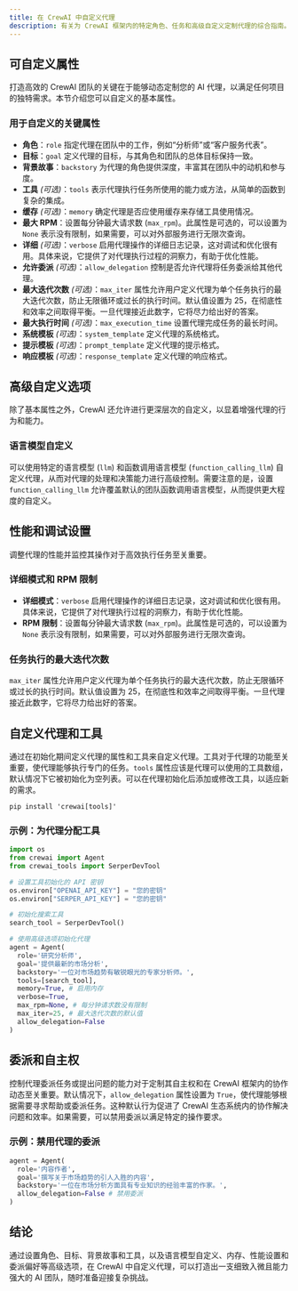 ```yaml
---
title: 在 CrewAI 中自定义代理
description: 有关为 CrewAI 框架内的特定角色、任务和高级自定义定制代理的综合指南。
---
```


## 可自定义属性
打造高效的 CrewAI 团队的关键在于能够动态定制您的 AI 代理，以满足任何项目的独特需求。本节介绍您可以自定义的基本属性。

### 用于自定义的关键属性
- **角色**：`role` 指定代理在团队中的工作，例如“分析师”或“客户服务代表”。
- **目标**：`goal` 定义代理的目标，与其角色和团队的总体目标保持一致。
- **背景故事**：`backstory` 为代理的角色提供深度，丰富其在团队中的动机和参与度。
- **工具** *(可选)*：`tools` 表示代理执行任务所使用的能力或方法，从简单的函数到复杂的集成。
- **缓存** *(可选)*：`memory` 确定代理是否应使用缓存来存储工具使用情况。
- **最大 RPM**：设置每分钟最大请求数 (`max_rpm`)。此属性是可选的，可以设置为 `None` 表示没有限制，如果需要，可以对外部服务进行无限次查询。
- **详细** *(可选)*：`verbose` 启用代理操作的详细日志记录，这对调试和优化很有用。具体来说，它提供了对代理执行过程的洞察力，有助于优化性能。
- **允许委派** *(可选)*：`allow_delegation` 控制是否允许代理将任务委派给其他代理。
- **最大迭代次数** *(可选)*：`max_iter` 属性允许用户定义代理为单个任务执行的最大迭代次数，防止无限循环或过长的执行时间。默认值设置为 25，在彻底性和效率之间取得平衡。一旦代理接近此数字，它将尽力给出好的答案。
- **最大执行时间** *(可选)*：`max_execution_time` 设置代理完成任务的最长时间。
- **系统模板** *(可选)*：`system_template` 定义代理的系统格式。
- **提示模板** *(可选)*：`prompt_template` 定义代理的提示格式。
- **响应模板** *(可选)*：`response_template` 定义代理的响应格式。

## 高级自定义选项
除了基本属性之外，CrewAI 还允许进行更深层次的自定义，以显着增强代理的行为和能力。

### 语言模型自定义
可以使用特定的语言模型 (`llm`) 和函数调用语言模型 (`function_calling_llm`) 自定义代理，从而对代理的处理和决策能力进行高级控制。需要注意的是，设置 `function_calling_llm` 允许覆盖默认的团队函数调用语言模型，从而提供更大程度的自定义。

## 性能和调试设置
调整代理的性能并监控其操作对于高效执行任务至关重要。

### 详细模式和 RPM 限制
- **详细模式**：`verbose` 启用代理操作的详细日志记录，这对调试和优化很有用。具体来说，它提供了对代理执行过程的洞察力，有助于优化性能。
- **RPM 限制**：设置每分钟最大请求数 (`max_rpm`)。此属性是可选的，可以设置为 `None` 表示没有限制，如果需要，可以对外部服务进行无限次查询。

### 任务执行的最大迭代次数
`max_iter` 属性允许用户定义代理为单个任务执行的最大迭代次数，防止无限循环或过长的执行时间。默认值设置为 25，在彻底性和效率之间取得平衡。一旦代理接近此数字，它将尽力给出好的答案。

## 自定义代理和工具
通过在初始化期间定义代理的属性和工具来自定义代理。工具对于代理的功能至关重要，使代理能够执行专门的任务。`tools` 属性应该是代理可以使用的工具数组，默认情况下它被初始化为空列表。可以在代理初始化后添加或修改工具，以适应新的需求。

```shell
pip install 'crewai[tools]'
```

### 示例：为代理分配工具
```python
import os
from crewai import Agent
from crewai_tools import SerperDevTool

# 设置工具初始化的 API 密钥
os.environ["OPENAI_API_KEY"] = "您的密钥"
os.environ["SERPER_API_KEY"] = "您的密钥"

# 初始化搜索工具
search_tool = SerperDevTool()

# 使用高级选项初始化代理
agent = Agent(
  role='研究分析师',
  goal='提供最新的市场分析',
  backstory='一位对市场趋势有敏锐眼光的专家分析师。',
  tools=[search_tool],
  memory=True, # 启用内存
  verbose=True,
  max_rpm=None, # 每分钟请求数没有限制
  max_iter=25, # 最大迭代次数的默认值
  allow_delegation=False
)
```

## 委派和自主权
控制代理委派任务或提出问题的能力对于定制其自主权和在 CrewAI 框架内的协作动态至关重要。默认情况下，`allow_delegation` 属性设置为 `True`，使代理能够根据需要寻求帮助或委派任务。这种默认行为促进了 CrewAI 生态系统内的协作解决问题和效率。如果需要，可以禁用委派以满足特定的操作要求。

### 示例：禁用代理的委派
```python
agent = Agent(
  role='内容作者',
  goal='撰写关于市场趋势的引人入胜的内容',
  backstory='一位在市场分析方面具有专业知识的经验丰富的作家。',
  allow_delegation=False # 禁用委派
)
```

## 结论
通过设置角色、目标、背景故事和工具，以及语言模型自定义、内存、性能设置和委派偏好等高级选项，在 CrewAI 中自定义代理，可以打造出一支细致入微且能力强大的 AI 团队，随时准备迎接复杂挑战。
